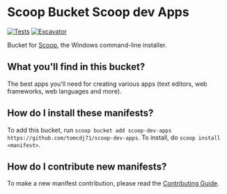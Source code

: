 # Scoop Bucket Scoop dev Apps

[![Tests](https://github.com/tomcdj71/scoop-dev-apps/actions/workflows/ci.yml/badge.svg)](https://github.com/tomcdj71/scoop-dev-apps/actions/workflows/ci.yml) [![Excavator](https://github.com/tomcdj71/scoop-dev-apps/actions/workflows/excavator.yml/badge.svg)](https://github.com/tomcdj71/scoop-dev-apps/actions/workflows/excavator.yml)

Bucket for [Scoop](https://scoop.sh), the Windows command-line installer.

What you'll find in this bucket?
---------------------------------

The best apps you'll need for creating various apps (text editors, web frameworks, web languages and more).
 

How do I install these manifests?
---------------------------------

To add this bucket, run `scoop bucket add scoop-dev-apps https://github.com/tomcdj71/scoop-dev-apps`. To install, do `scoop install <manifest>`.

How do I contribute new manifests?
----------------------------------

To make a new manifest contribution, please read the [Contributing Guide](https://github.com/ScoopInstaller/.github/blob/main/.github/CONTRIBUTING.md).

